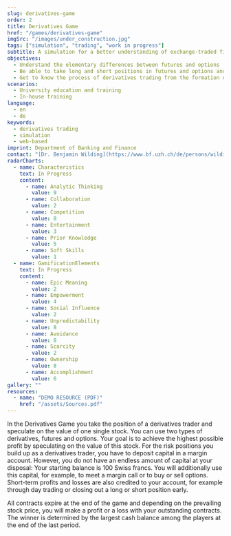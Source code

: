 ```yaml
---
slug: derivatives-game
order: 2
title: Derivatives Game
href: "/games/derivatives-game"
imgSrc: "/images/under_construction.jpg"
tags: ["simulation", "trading", "work in progress"]
subtitle: A simulation for a better understanding of exchange-traded financial derivatives
objectives:
  - Understand the elementary differences between futures and options
  - Be able to take long and short positions in futures and options and close them out
  - Get to know the process of derivatives trading from the formation of a contract to its maturity date
scenarios:
  - University education and training
  - In-house training
language:
  - en
  - de
keywords:
  - derivatives trading
  - simulation
  - web-based
imprint: Department of Banking and Finance
contact: "[Dr. Benjamin Wilding](https://www.bf.uzh.ch/de/persons/wilding-benjamin), Department of Banking and Finance"
radarCharts:
  - name: Characteristics
    text: In Progress
    content:
      - name: Analytic Thinking
        value: 9
      - name: Collaboration
        value: 2
      - name: Competition
        value: 8
      - name: Entertainment
        value: 3
      - name: Prior Knowledge
        value: 5
      - name: Soft Skills
        value: 1
  - name: GamificationElements
    text: In Progress
    content:
      - name: Epic Meaning
        value: 2
      - name: Empowerment
        value: 4
      - name: Social Influence
        value: 2
      - name: Unpredictability
        value: 8
      - name: Avoidance
        value: 8
      - name: Scarcity
        value: 2
      - name: Ownership
        value: 8
      - name: Accomplishment
        value: 6
gallery: ""
resources:
  - name: "DEMO RESOURCE (PDF)"
    href: "/assets/Sources.pdf"
---
```


In the Derivatives Game you take the position of a derivatives trader and speculate on the value of one single stock. You can use two types of derivatives, futures and options. Your goal is to achieve the highest possible profit by speculating on the value of this stock. For the risk positions you build up as a derivatives trader, you have to deposit capital in a margin account. However, you do not have an endless amount of capital at your disposal: Your starting balance is 100 Swiss francs. You will additionally use this capital, for example, to meet a margin call or to buy or sell options. Short-term profits and losses are also credited to your account, for example through day trading or closing out a long or short position early.

All contracts expire at the end of the game and depending on the prevailing stock price, you will make a profit or a loss with your outstanding contracts. The winner is determined by the largest cash balance among the players at the end of the last period.

